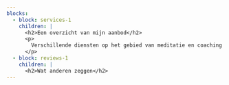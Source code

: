 ```yaml
---
blocks:
  - block: services-1
    children: |
      <h2>Een overzicht van mijn aanbod</h2>
      <p>
        Verschillende diensten op het gebied van meditatie en coaching
      </p>
  - block: reviews-1
    children: |
      <h2>Wat anderen zeggen</h2>
---
```

